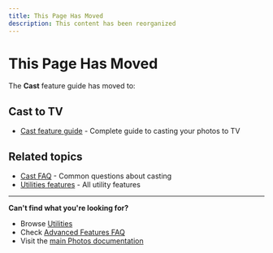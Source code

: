 ```yaml
---
title: This Page Has Moved
description: This content has been reorganized
---
```


# This Page Has Moved

The **Cast** feature guide has moved to:

## Cast to TV
- [Cast feature guide](/photos/features/utilities/cast/) - Complete guide to casting your photos to TV

## Related topics
- [Cast FAQ](/photos/faq/advanced-features#cast-to-tv) - Common questions about casting
- [Utilities features](/photos/features/utilities/cast/) - All utility features

---

**Can't find what you're looking for?**
- Browse [Utilities](/photos/features/utilities/cast/)
- Check [Advanced Features FAQ](/photos/faq/advanced-features)
- Visit the [main Photos documentation](/photos/)
